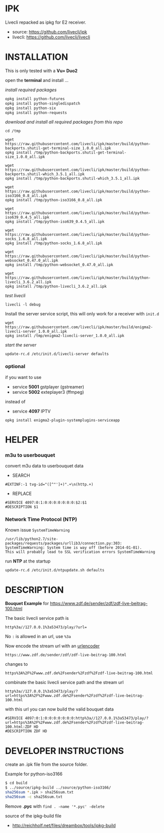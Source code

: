 # IPK

Livecli repacked as ipkg for E2 receiver.

- source: https://github.com/livecli/ipk
- livecli: https://github.com/livecli/livecli

# INSTALLATION

This is only tested with a **Vu+ Duo2**

open the **terminal** and install ...

_install required packages_

```sh
opkg install python-futures
opkg install python-singledispatch
opkg install python-six
opkg install python-requests
```

_download and install all required packages from this repo_

```
cd /tmp

wget https://raw.githubusercontent.com/livecli/ipk/master/build/python-backports.shutil-get-terminal-size_1.0.0_all.ipk
opkg install /tmp/python-backports.shutil-get-terminal-size_1.0.0_all.ipk

wget https://raw.githubusercontent.com/livecli/ipk/master/build/python-backports.shutil-which_3.5.1_all.ipk
opkg install /tmp/python-backports.shutil-which_3.5.1_all.ipk

wget https://raw.githubusercontent.com/livecli/ipk/master/build/python-iso3166_0.8_all.ipk
opkg install /tmp/python-iso3166_0.8_all.ipk

wget https://raw.githubusercontent.com/livecli/ipk/master/build/python-iso639_0.4.5_all.ipk
opkg install /tmp/python-iso639_0.4.5_all.ipk

wget https://raw.githubusercontent.com/livecli/ipk/master/build/python-socks_1.6.8_all.ipk
opkg install /tmp/python-socks_1.6.8_all.ipk

wget https://raw.githubusercontent.com/livecli/ipk/master/build/python-websocket_0.47.0_all.ipk
opkg install /tmp/python-websocket_0.47.0_all.ipk

wget https://raw.githubusercontent.com/livecli/ipk/master/build/python-livecli_3.6.2_all.ipk
opkg install /tmp/python-livecli_3.6.2_all.ipk
```

_test livecli_

```
livecli -l debug
```

Install the server service script, this will only work for a receiver with `init.d`

```
wget https://raw.githubusercontent.com/livecli/ipk/master/build/enigma2-livecli-server_1.0.0_all.ipk
opkg install /tmp/enigma2-livecli-server_1.0.0_all.ipk
```

_start the server_

```
update-rc.d /etc/init.d/livecli-server defaults
```

### optional

if you want to use

- service **5001** gstplayer (gstreamer)
- service **5002** exteplayer3 (ffmpeg)

instead of

- service **4097** IPTV

```
opkg install enigma2-plugin-systemplugins-serviceapp
```

# HELPER

### m3u to userbouquet

convert m3u data to userbouquet data

- SEARCH

```
#EXTINF:-1 tvg-id="([^"']+)".+\n(http.+)
```

- REPLACE

```
#SERVICE 4097:0:1:0:0:0:0:0:0:0:$2:$1
#DESCRIPTION $1
```

### Network Time Protocol (NTP)

Known issue `SystemTimeWarning`

```
/usr/lib/python2.7/site-packages/requests/packages/urllib3/connection.py:303:
SystemTimeWarning: System time is way off (before 2014-01-01).
This will probably lead to SSL verification errors SystemTimeWarning
```

run **NTP** at the startup

```
update-rc.d /etc/init.d/ntpupdate.sh defaults
```

# DESCRIPTION

**Bouquet Example** for https://www.zdf.de/sender/zdf/zdf-live-beitrag-100.html

The basic livecli service path is

`http%3a//127.0.0.1%3a53473/play/?url=`

No `:` is allowed in an url, use `%3a`

Now encode the stream url with an [urlencoder](https://www.urlencoder.org)

`https://www.zdf.de/sender/zdf/zdf-live-beitrag-100.html`

changes to

`https%3A%2F%2Fwww.zdf.de%2Fsender%2Fzdf%2Fzdf-live-beitrag-100.html`

combinate the basic livecli service path and the stream url

`http%3a//127.0.0.1%3a53473/play/?url=https%3A%2F%2Fwww.zdf.de%2Fsender%2Fzdf%2Fzdf-live-beitrag-100.html`

with this url you can now build the valid bouquet data

```
#SERVICE 4097:0:1:0:0:0:0:0:0:0:http%3a//127.0.0.1%3a53473/play/?url=https%3A%2F%2Fwww.zdf.de%2Fsender%2Fzdf%2Fzdf-live-beitrag-100.html:ZDF HD
#DESCRIPTION ZDF HD
```

# DEVELOPER INSTRUCTIONS

create an .ipk file from the source folder.

Example for python-iso3166

```sh
$ cd build
$ ../source/ipkg-build ../source/python-iso3166/
sha256sum *.ipk > sha256sum.txt
sha256sum -c sha256sum.txt
```

Remove **.pyc** with `find . -name '*.pyc' -delete`

source of the ipkg-build file
- http://reichholf.net/files/dreambox/tools/ipkg-build
